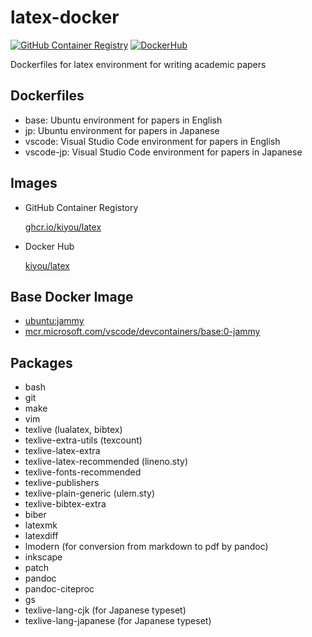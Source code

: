 # latex-docker
[![GitHub Container Registry](https://github.com/kiyou/latex-docker/actions/workflows/ghcr.yml/badge.svg)](https://github.com/kiyou/latex-docker/actions/workflows/ghcr.yml)
[![DockerHub](https://github.com/kiyou/latex-docker/actions/workflows/dockerhub.yml/badge.svg)](https://github.com/kiyou/latex-docker/actions/workflows/dockerhub.yml)

Dockerfiles for latex environment for writing academic papers

## Dockerfiles
- base: Ubuntu environment for papers in English
- jp: Ubuntu environment for papers in Japanese
- vscode: Visual Studio Code environment for papers in English
- vscode-jp: Visual Studio Code environment for papers in Japanese

## Images
- GitHub Container Registory

    [ghcr.io/kiyou/latex](https://github.com/kiyou/latex-docker/pkgs/container/latex)

- Docker Hub

    [kiyou/latex](https://hub.docker.com/u/kiyou)

## Base Docker Image
- [ubuntu:jammy](https://hub.docker.com/_/ubuntu)
- [mcr.microsoft.com/vscode/devcontainers/base:0-jammy](https://hub.docker.com/_/microsoft-vscode-devcontainers)

## Packages
- bash
- git
- make
- vim
- texlive (lualatex, bibtex)
- texlive-extra-utils (texcount)
- texlive-latex-extra
- texlive-latex-recommended (lineno.sty)
- texlive-fonts-recommended
- texlive-publishers
- texlive-plain-generic (ulem.sty)
- texlive-bibtex-extra
- biber
- latexmk
- latexdiff
- lmodern (for conversion from markdown to pdf by pandoc)
- inkscape
- patch
- pandoc
- pandoc-citeproc
- gs
- texlive-lang-cjk (for Japanese typeset)
- texlive-lang-japanese (for Japanese typeset)
